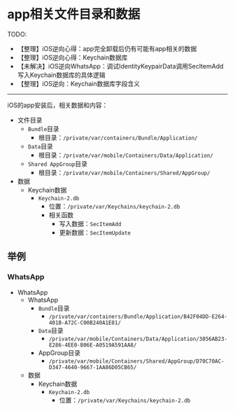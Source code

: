# app相关文件目录和数据

TODO:

* 【整理】iOS逆向心得：app完全卸载后仍有可能有app相关的数据
* 【整理】iOS逆向心得：Keychain数据库
* 【未解决】iOS逆向WhatsApp：调试IdentityKeypairData调用SecItemAdd写入Keychain数据库的具体逻辑
* 【整理】iOS逆向：Keychain数据库字段含义

---

iOS的app安装后，相关数据和内容：

* 文件目录
  * `Bundle`目录
    * 根目录：`/private/var/containers/Bundle/Application/`
  * `Data`目录
    * 根目录：`/private/var/mobile/Containers/Data/Application/`
  * `Shared AppGroup`目录
    * 根目录：`/private/var/mobile/Containers/Shared/AppGroup/`
* 数据
  * Keychain数据
    * `Keychain-2.db`
      * 位置：`/private/var/Keychains/keychain-2.db`
      * 相关函数
        * 写入数据：`SecItemAdd`
        * 更新数据：`SecItemUpdate`

## 举例

### WhatsApp

* WhatsApp
  * WhatsApp
    * `Bundle`目录
      * `/private/var/containers/Bundle/Application/B42F04DD-E264-401B-A72C-C00B240A1E81/`
    * `Data`目录
      * `/private/var/mobile/Containers/Data/Application/3856AB23-E286-4EE0-B06E-A0519A591AA8/`
    * AppGroup目录
      * `/private/var/mobile/Containers/Shared/AppGroup/D70C70AC-D347-4640-9667-1AA86D05CB65/`
  * 数据
    * Keychain数据
      * `Keychain-2.db`
        * 位置：`/private/var/Keychains/keychain-2.db`
